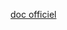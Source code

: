 [doc officiel](https://learn.microsoft.com/fr-fr/sql/t-sql/functions/cast-and-convert-transact-sql?view=sql-server-ver16)
